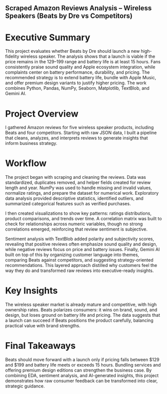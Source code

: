 ## Scraped Amazon Reviews Analysis – Wireless Speakers (Beats by Dre vs Competitors)
# Executive Summary

This project evaluates whether Beats by Dre should launch a new high-fidelity wireless speaker. The analysis shows that a launch is viable if the price remains in the $129–$199 range and battery life is at least 15 hours. Fans consistently praise sound quality and Apple ecosystem integration, while complaints center on battery performance, durability, and pricing. The recommended strategy is to extend battery life, bundle with Apple Music, and offer premium design variants to justify higher pricing. The work combines Python, Pandas, NumPy, Seaborn, Matplotlib, TextBlob, and Gemini AI.

# Project Overview

I gathered Amazon reviews for five wireless speaker products, including Beats and four competitors. Starting with raw JSON data, I built a pipeline that cleans, analyzes, and interprets reviews to generate insights that inform business strategy.

# Workflow

The project began with scraping and cleaning the reviews. Data was standardized, duplicates removed, and helper fields created for review length and year. NumPy was used to handle missing and invalid values, normalize ratings, and prepare the dataset for numerical work. Exploratory data analysis provided descriptive statistics, identified outliers, and summarized categorical features such as verified purchases.

I then created visualizations to show key patterns: ratings distributions, product comparisons, and trends over time. A correlation matrix was built to check for relationships across numeric variables, though no strong correlations emerged, reinforcing that review sentiment is subjective.

Sentiment analysis with TextBlob added polarity and subjectivity scores, revealing that positive reviews often emphasize sound quality and design, while negative reviews focus on price and battery issues. Finally, Gemini AI built on top of this by organizing customer language into themes, comparing Beats against competitors, and suggesting strategy-oriented recommendations. This layered approach distilled why customers feel the way they do and transformed raw reviews into executive-ready insights.

# Key Insights

The wireless speaker market is already mature and competitive, with high ownership rates. Beats polarizes consumers: it wins on brand, sound, and design, but loses ground on battery life and pricing. The data suggests that a launch can succeed if Beats positions the product carefully, balancing practical value with brand strengths.

# Final Takeaways

Beats should move forward with a launch only if pricing falls between $129 and $199 and battery life meets or exceeds 15 hours. Bundling services and offering premium design editions can strengthen the business case. By combining EDA, sentiment analysis, and AI-generated insights, this project demonstrates how raw consumer feedback can be transformed into clear, strategic guidance.
